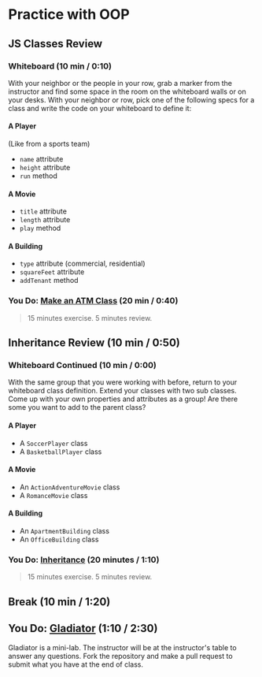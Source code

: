 # Practice with OOP

## JS Classes Review

### Whiteboard (10 min / 0:10)

With your neighbor or the people in your row, grab a marker from the instructor and find some space in the room on the whiteboard walls or on your desks. With your neighbor or row, pick one of the following specs for a class and write the code on your whiteboard to define it:

#### A Player
(Like from a sports team)

- `name` attribute
- `height` attribute
- `run` method

#### A Movie

- `title` attribute
- `length` attribute
- `play` method

#### A Building

- `type` attribute (commercial, residential)
- `squareFeet` attribute
- `addTenant` method

### You Do: [Make an ATM Class](https://git.generalassemb.ly/ga-wdi-exercises/es6-classes-practice) (20 min / 0:40)

> 15 minutes exercise. 5 minutes review.

## Inheritance Review (10 min / 0:50)

### Whiteboard Continued (10 min / 0:00)

With the same group that you were working with before, return to your whiteboard class definition. Extend your classes with two sub classes. Come up with your own properties and attributes as a group! Are there some you want to add to the parent class?

#### A Player

- A `SoccerPlayer` class
- A `BasketballPlayer` class

#### A Movie

- An `ActionAdventureMovie` class
- A `RomanceMovie` class

#### A Building

- An `ApartmentBuilding` class
- An `OfficeBuilding` class

### You Do: [Inheritance](https://git.generalassemb.ly/ga-wdi-exercises/es6-classes-inheritance-practice) (20 minutes / 1:10)

> 15 minutes exercise. 5 minutes review.

## Break (10 min / 1:20)

## You Do: [Gladiator](https://git.generalassemb.ly/ga-wdi-exercises/js-gladiator) (1:10  / 2:30)

Gladiator is a mini-lab. The instructor will be at the instructor's table to answer any questions. Fork the repository and make a pull request to submit what you have at the end of class.

